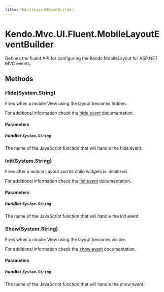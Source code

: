 ```yaml
---
title: MobileLayoutEventBuilder
---
```


# Kendo.Mvc.UI.Fluent.MobileLayoutEventBuilder
Defines the fluent API for configuring the Kendo MobileLayout for ASP.NET MVC events.




## Methods


### Hide(System.String)
Fires when a mobile View using the layout becomes hidden.

For additional information check the [hide event](/api/javascript/ui/mobilelayout#events-hide) documentation.


#### Parameters

##### handler `System.String`
The name of the JavaScript function that will handle the hide event.





### Init(System.String)
Fires after a mobile Layout and its child widgets is initialized.

For additional information check the [init event](/api/javascript/ui/mobilelayout#events-init) documentation.


#### Parameters

##### handler `System.String`
The name of the JavaScript function that will handle the init event.





### Show(System.String)
Fires when a mobile View using the layout becomes visible.

For additional information check the [show event](/api/javascript/ui/mobilelayout#events-show) documentation.


#### Parameters

##### handler `System.String`
The name of the JavaScript function that will handle the show event.






